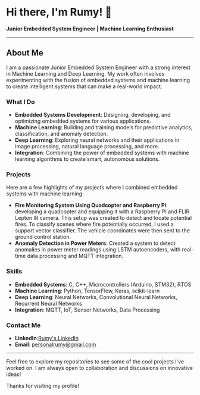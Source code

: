# Hi there, I'm Rumy! 👋

**Junior Embedded System Engineer | Machine Learning Enthusiast**

---

## About Me

I am a passionate Junior Embedded System Engineer with a strong interest in Machine Learning and Deep Learning. My work often involves experimenting with the fusion of embedded systems and machine learning to create intelligent systems that can make a real-world impact.

### What I Do

- **Embedded Systems Development**: Designing, developing, and optimizing embedded systems for various applications.
- **Machine Learning**: Building and training models for predictive analytics, classification, and anomaly detection.
- **Deep Learning**: Exploring neural networks and their applications in image processing, natural language processing, and more.
- **Integration**: Combining the power of embedded systems with machine learning algorithms to create smart, autonomous solutions.

### Projects

Here are a few highlights of my projects where I combined embedded systems with machine learning:

- **Fire Monitoring System Using Quadcopter and Raspberry Pi**: developing a quadcopter and equipping it with a Raspberry Pi and FLIR Lepton IR camera. This setup was created to detect and locate potential fires. To classify scenes where fire potentially occurred, I used a support vector classifier. The vehicle coordinates were then sent to the ground control station.
- **Anomaly Detection in Power Meters**: Created a system to detect anomalies in power meter readings using LSTM autoencoders, with real-time data processing and MQTT integration.

### Skills

- **Embedded Systems**: C, C++, Microcontrollers (Arduino, STM32), RTOS
- **Machine Learning**: Python, TensorFlow, Keras, scikit-learn
- **Deep Learning**: Neural Networks, Convolutional Neural Networks, Recurrent Neural Networks
- **Integration**: MQTT, IoT, Sensor Networks, Data Processing

### Contact Me

- **LinkedIn**:[Rumy's LinkedIn](https://www.linkedin.com/in/elrumy/)
- **Email**: [personalrumy@gmail.com](mailto:personalrumy@gmail.com)

---

Feel free to explore my repositories to see some of the cool projects I've worked on. I am always open to collaboration and discussions on innovative ideas!

Thanks for visiting my profile!

<!---
AryaElRumy/AryaElRumy is a ✨ special ✨ repository because its `README.md` (this file) appears on your GitHub profile.
You can click the Preview link to take a look at your changes.
--->
